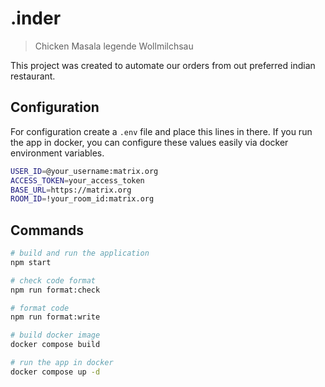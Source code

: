 # .inder

> Chicken Masala legende Wollmilchsau

This project was created to automate our orders from out preferred indian restaurant.

## Configuration

For configuration create a `.env` file and place this lines in there. If you run the app in docker, you can configure these values easily via docker environment variables.

```bash
USER_ID=@your_username:matrix.org
ACCESS_TOKEN=your_access_token
BASE_URL=https://matrix.org
ROOM_ID=!your_room_id:matrix.org
```

## Commands

```bash
# build and run the application
npm start

# check code format
npm run format:check

# format code
npm run format:write

# build docker image
docker compose build

# run the app in docker
docker compose up -d
```
